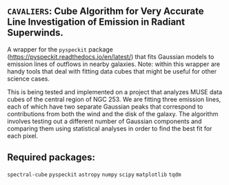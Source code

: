 ## `CAVALIERS`: **C**ube **A**lgorithm for **V**ery **A**ccurate **L**ine **I**nvestigation of **E**mission in **R**adiant **S**uperwinds.

A wrapper for the `pyspeckit` package (https://pyspeckit.readthedocs.io/en/latest/) that fits Gaussian models to emission lines of outflows in nearby galaxies. Note: within this wrapper are handy tools that deal with fitting data cubes that might be useful for other science cases.

This is being tested and implemented on a project that analyzes MUSE data cubes of the central region of NGC 253. We are fitting three emission lines, each of which have two separate Gaussian peaks that correspond to contributions from both the wind and the disk of the galaxy. The algorithm involves testing out a different number of Gaussian components and comparing them using statistical analyses in order to find the best fit for each pixel.

## Required packages:

  `spectral-cube`
  `pyspeckit`
  `astropy`
  `numpy`
  `scipy`
  `matplotlib`
  `tqdm`
  
